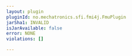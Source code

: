 ```yaml
---
layout: plugin
pluginId: no.mechatronics.sfi.fmi4j.FmuPlugin
jarSha1: INVALID
isJarAvailable: false
error: NONE
violations: []

---
```

